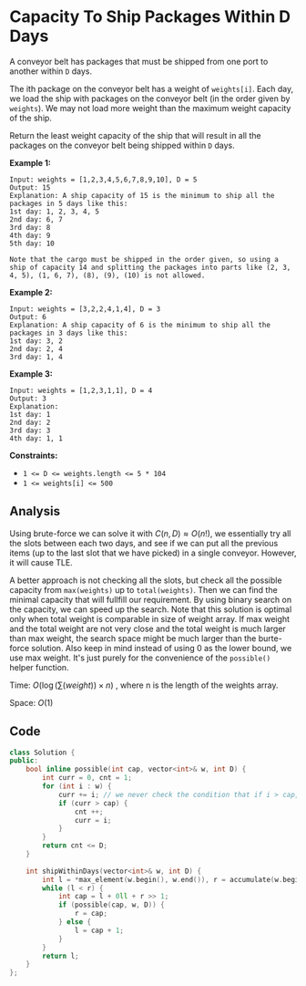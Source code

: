 # Capacity To Ship Packages Within D Days

A conveyor belt has packages that must be shipped from one port to another within `D` days.

The ith package on the conveyor belt has a weight of `weights[i]`. Each day, we load the ship with packages on the conveyor belt (in the order given by `weights`). We may not load more weight than the maximum weight capacity of the ship.

Return the least weight capacity of the ship that will result in all the packages on the conveyor belt being shipped within `D` days.

 

**Example 1:**

```
Input: weights = [1,2,3,4,5,6,7,8,9,10], D = 5
Output: 15
Explanation: A ship capacity of 15 is the minimum to ship all the packages in 5 days like this:
1st day: 1, 2, 3, 4, 5
2nd day: 6, 7
3rd day: 8
4th day: 9
5th day: 10

Note that the cargo must be shipped in the order given, so using a ship of capacity 14 and splitting the packages into parts like (2, 3, 4, 5), (1, 6, 7), (8), (9), (10) is not allowed.
```

**Example 2:**

```
Input: weights = [3,2,2,4,1,4], D = 3
Output: 6
Explanation: A ship capacity of 6 is the minimum to ship all the packages in 3 days like this:
1st day: 3, 2
2nd day: 2, 4
3rd day: 1, 4
```

**Example 3:**

```
Input: weights = [1,2,3,1,1], D = 4
Output: 3
Explanation:
1st day: 1
2nd day: 2
3rd day: 3
4th day: 1, 1
```

 

**Constraints:**

- `1 <= D <= weights.length <= 5 * 104`
- `1 <= weights[i] <= 500`

## Analysis

Using brute-force we can solve it with $C(n, D) \approx O(n!)$, we essentially try all the slots between each two days, and see if we can put all the previous items (up to the last slot that we have picked) in a single conveyor. However, it will cause TLE.

A better approach is not checking all the slots, but check all the possible capacity from `max(weights)` up to `total(weights)`. Then we can find the minimal capacity that will fullfill our requirement. By using binary search on the capacity, we can speed up the search. Note that this solution is optimal only when total weight is comparable in size of weight array. If max weight and the total weight are not very close and the total weight is much larger than max weight, the search space might be much larger than the burte-force solution. Also keep in mind instead of using 0 as the lower bound, we use max weight. It's just purely for the convenience of the `possible()` helper function.

Time: $O(\log(\sum(weight)) \times n)$ , where n is the length of the weights array.

Space: $O(1)$

## Code

```c++
class Solution {
public:
    bool inline possible(int cap, vector<int>& w, int D) {
        int curr = 0, cnt = 1;
        for (int i : w) {
            curr += i; // we never check the condition that if i > cap, which will return false
            if (curr > cap) {
                cnt ++;
                curr = i;
            }
        }
        return cnt <= D;
    }
    
    int shipWithinDays(vector<int>& w, int D) {
        int l = *max_element(w.begin(), w.end()), r = accumulate(w.begin(), w.end(), 0);
        while (l < r) {
            int cap = l + 0ll + r >> 1;
            if (possible(cap, w, D)) {
                r = cap;
            } else {
                l = cap + 1;
            }
        }
        return l;
    }
};
```

